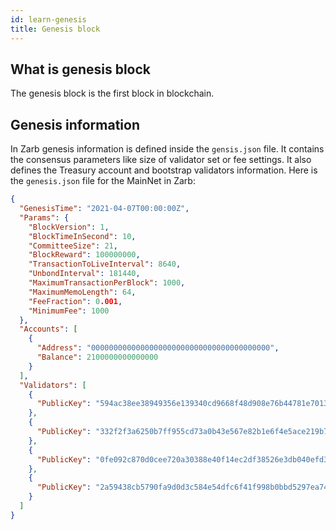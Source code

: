 ```yaml
---
id: learn-genesis
title: Genesis block
---
```


## What is genesis block

The genesis block is the first block in blockchain.

## Genesis information

In Zarb genesis information is defined inside the `gensis.json` file. It contains the consensus
parameters like size of validator set or fee settings. It also defines the Treasury account and
bootstrap validators information. Here is the `genesis.json` file for the MainNet in Zarb:

```json
{
  "GenesisTime": "2021-04-07T00:00:00Z",
  "Params": {
    "BlockVersion": 1,
    "BlockTimeInSecond": 10,
    "CommitteeSize": 21,
    "BlockReward": 100000000,
    "TransactionToLiveInterval": 8640,
    "UnbondInterval": 181440,
    "MaximumTransactionPerBlock": 1000,
    "MaximumMemoLength": 64,
    "FeeFraction": 0.001,
    "MinimumFee": 1000
  },
  "Accounts": [
    {
      "Address": "0000000000000000000000000000000000000000",
      "Balance": 2100000000000000
    }
  ],
  "Validators": [
    {
      "PublicKey": "594ac38ee38949356e139340cd9668f48d908e76b44781e7013e3f70b738a9b6b53e95dfcba23bd1bbe923d2df354815986643467f25b755d76a908c0dca20327cc111e16d30f37041a23417f8d7cb446cc891c551176df641f07c1f4e1e068b"
    },
    {
      "PublicKey": "332f2f3a6250b7ff955cd73a0b43e567e82b1e6f4e5ace219b74408deefe995b96481d673ce99b20ce62c2177c05880b37b42d3d63f6e7a951492166e74cec3625870582f4a8b8b135abeb4dd171455a2a4a413b79a50b7ace4f8a3123b1ed8f"
    },
    {
      "PublicKey": "0fe092c870d0cee720a30388e40f14ec2df38526e3db040efd30d2b59df1afd5b25568b87806799c829cd65659a84e193f1dfbb67e9aea6eefd4fbf9dd6ddaac694d59efba0df6aba336c1e373d0228514481edf9cce376933a05a9d8e60830f"
    },
    {
      "PublicKey": "2a59438cb5790fa9d0d3c584e54dfc6f41f998b0bbd5297ea74d5a1b62b1022f222ee1c966fcc060ef199bd867d0d80b416a10423b070d3dd5d4c8d32678b9a686703fe818ba662162416389965579162134c622a9d90d10fb508eef03c38d92"
    }
  ]
}
```
